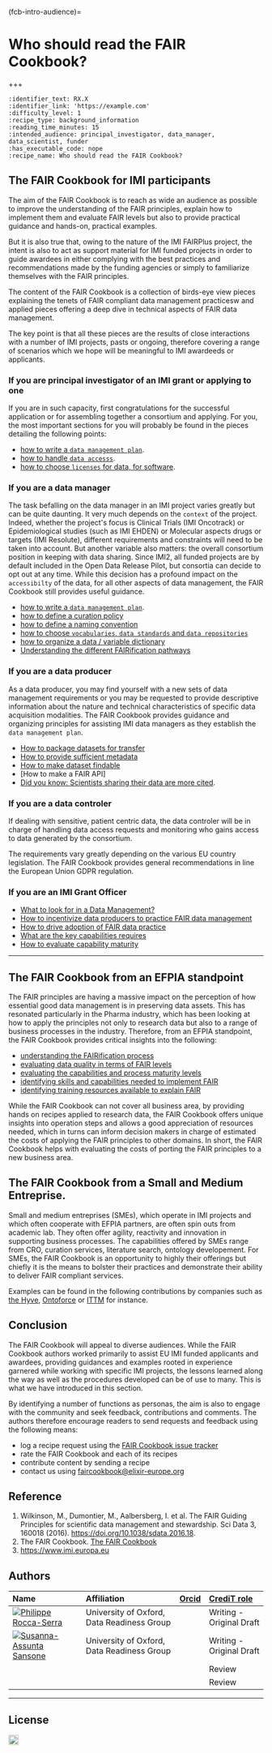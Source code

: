 (fcb-intro-audience)=
# Who should read the FAIR Cookbook?

+++
<br/>

````{panels_fairplus}
:identifier_text: RX.X
:identifier_link: 'https://example.com'
:difficulty_level: 1
:recipe_type: background_information
:reading_time_minutes: 15
:intended_audience: principal_investigator, data_manager, data_scientist, funder  
:has_executable_code: nope
:recipe_name: Who should read the FAIR Cookbook?
```` 

## The FAIR Cookbook for IMI participants

The aim of the FAIR Cookbook is to reach as wide an audience as possible to improve the understanding of the FAIR principles, explain how to implement them and evaluate FAIR levels but also to provide practical guidance and hands-on, practical examples.

But it is also true that, owing to the nature of the IMI FAIRPlus project, the intent is also to act as support material for IMI funded projects in order to guide awardees in either complying with the best practices and recommendations made by the funding agencies or simply to familiarize themselves with the FAIR principles.

The content of the FAIR Cookbook is a collection of birds-eye view pieces explaining the tenets of FAIR compliant data management practicesw and applied pieces offering a deep dive in technical aspects of FAIR data management.

The key point is that all these pieces are the results of close interactions with a number of IMI projects, pasts or ongoing, therefore covering a range of scenarios which we hope will be meaningful to IMI awardeeds or applicants.

### If you are principal investigator of an IMI grant or applying to one

If you are in such capacity, first congratulations for the successful application or for assembling together a consortium and applying. For you, the most important sections for you will probably be found in the pieces detailing the following points:

* [how to write a `data management plan`]().
* [how to handle `data accesss`]().
* [how to choose `licenses` for data, for software]().

### If you are a data manager

The task befalling on the data manager in an IMI project varies greatly but can be quite daunting. It very much depends on the `context` of the project. Indeed, whether the project's focus is Clinical Trials (IMI Oncotrack) or Epidemiological studies (such as IMI EHDEN) or Molecular aspects drugs or targets (IMI Resolute), different requirements and constraints will need to be taken into account.
But another variable also matters: the overall consortium position in keeping with data sharing. Since IMI2, all funded projects are by default included in the Open Data Release Pilot, but consortia can decide to opt out at any time. While this decision has a profound impact on the `accessibilty` of the data, for all other aspects of data management, the FAIR Cookbook still provides useful guidance.

* [how to write a `data management plan`]().
* [how to define a curation policy]()
* [how to define a naming convention]() 
* [how to choose `vocabularies`, `data standards` and `data repositories`]() 
* [how to organize a data / variable dictionary]()
* [Understanding the different FAIRification pathways]()

### If you are a data producer

As a data producer, you may find yourself with a new sets of data management requirements or you may be requested to provide descriptive information about the nature and technical characteristics of specific data acquisition modalities. The FAIR Cookbook provides guidance and organizing principles for assisting IMI data managers as they establish the `data management plan`. 

* [How to package datasets for transfer]()
* [How to provide sufficient metadata]() 
* [How to make dataset findable]()
* [How to make a FAIR API]
* [Did you know: Scientists sharing their data are more cited]().

### If you are a data controler

If dealing with sensitive, patient centric data, the data controler will be in charge of handling data access requests and monitoring who gains access to data generated by the consortium. 

The requirements vary greatly depending on the various EU country legislation. The FAIR Cookbook provides general recommendations in line the European Union GDPR regulation.

### If you are an IMI Grant Officer

* [What to look for in a Data Management?]()
* [How to incentivize data producers to practice FAIR data management]()
* [How to drive adoption of FAIR data practice]()
* [What are the key capabilities requires]()
* [How to evaluate capability maturity]()

---

## The FAIR Cookbook from an EFPIA standpoint

The FAIR principles are having a massive impact on the perception of how essential good data management is in preserving data assets. This has resonated particularly in the Pharma industry, which has been looking at how to apply the principles not only to research data but also to a range of business processes in the industry. Therefore, from an EFPIA standpoint, the FAIR Cookbook provides critical insights into the following:

* [understanding the FAIRification process]()
* [evaluating data quality in terms of FAIR levels]()
* [evaluating the capabilities and process maturity levels]()
* [identifying skills and capabilities needed to implement FAIR]()
* [identifying training resources available to explain FAIR]()

While the FAIR Cookbook can not cover all business area, by providing hands on recipes applied to research data, the FAIR Cookbook offers unique insights into operation steps and allows a good appreciation of resources needed, which in turns can inform decision makers in charge of estimated the costs of applying the FAIR principles to other domains. In short, the FAIR Cookbook helps with evaluating the costs of porting the FAIR principles to a new business area.


## The FAIR Cookbook from a Small and Medium Entreprise.

Small and medium entreprises (SMEs), which operate in IMI projects and which often cooperate with EFPIA partners, are often spin outs from academic lab. They often offer agility, reactivity and innovation in supporting business processes. The capabilities offered by SMEs range from CRO, curation services, literature search, ontology developement. For SMEs, the FAIR Cookbook is an opportunity to highly their offerings but chiefly it is the means to bolster their practices and demonstrate their ability to deliver FAIR compliant services.

Examples can be found in the following contributions by companies such as [the Hyve](), [Ontoforce]() or [ITTM]() for instance.


## Conclusion

The FAIR Cookbook will appeal to diverse audiences. While the FAIR Cookbook authors worked primarily to assist EU IMI funded applicants and awardees, providing guidances and examples rooted in experience garnered while working with specific IMI projects, the lessons learned along the way as well as the procedures developed can be of use to many. This is what we have introduced in this section.

By identifying a number of functions as personas, the aim is also to engage with the community and seek feedback, contributions and comments. The authors therefore encourage readers to send requests and feedback using the following means:

* log a recipe request using the [FAIR Cookbook issue tracker](https://github.com/FAIRplus/the-fair-cookbook/issues/new?title=Issue%20on%20page%20%2Fcontent/home.html&body=Your%20issue%20content%20here.)
* rate the FAIR Cookbook and each of its recipes
* contribute content by sending a recipe
* contact us using [faircookbook@elixir-europe.org](mailto:faircookbook@elixir-europe.org)



## Reference

1. Wilkinson, M., Dumontier, M., Aalbersberg, I. et al. The FAIR Guiding Principles for scientific data management and stewardship. Sci Data 3, 160018 (2016). https://doi.org/10.1038/sdata.2016.18.
3. The FAIR Cookbook. [The FAIR Cookbook](https://fairplus.github.io/the-fair-cookbook/content/home.html)
4. https://www.imi.europa.eu 



## Authors

| Name | Affiliation  | [Orcid](https://orcid.org) | [CrediT role](https://casrai.org/credit/)  |
| :------------- | :------------- | :------------- |:------------- |
| <a href='https://github.com/proccaserra'><img class='avatar-style' src='https://avatars.githubusercontent.com/proccaserra'><span>Philippe Rocca-Serra</span></img></a> |  University of Oxford, Data Readiness Group| <a href='https://orcid.org/0000-0001-9853-5668'><i class='fab fa-orcid fa-2x' style='color:#fc7a4a;'></i></a> | Writing - Original Draft|
|<a href='https://github.com/susannasansone'><img class='avatar-style' src='https://avatars.githubusercontent.com/susannasansone'><span>Susanna-Assunta Sansone</span></img></a>|University of Oxford, Data Readiness Group| <a href='https://orcid.org/0000-0001-5306-5690'><i class='fab fa-orcid fa-2x' style='color:#fc7a4a;'></i></a>|Writing - Original Draft|
||||Review|
||||Review|

___

## License

<a href="https://creativecommons.org/licenses/by/4.0/"><img src="https://mirrors.creativecommons.org/presskit/buttons/80x15/png/by-sa.png" height="20"/></a>

